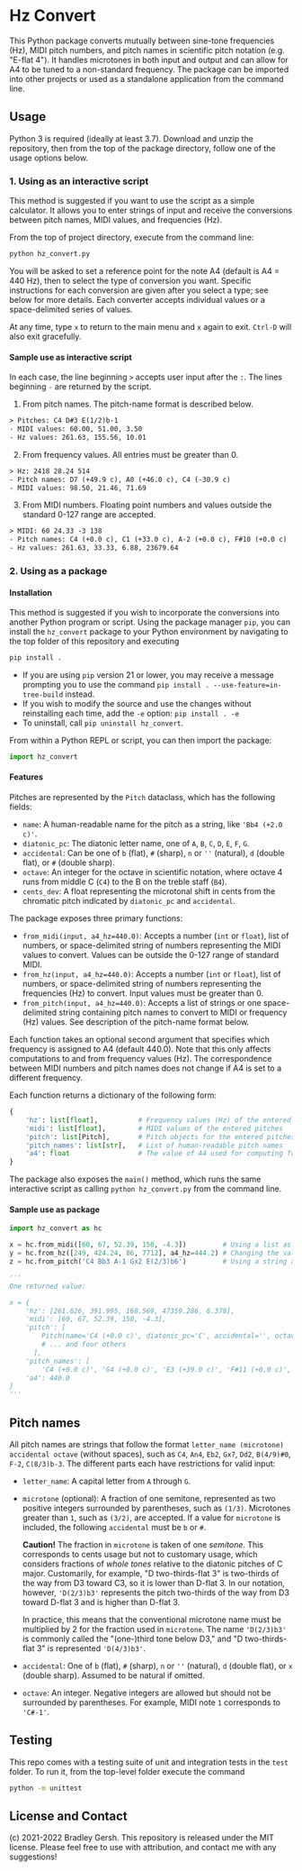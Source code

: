 # Hz Convert

This Python package converts mutually between sine-tone frequencies (Hz), MIDI
pitch numbers, and pitch names in scientific pitch notation (e.g. "E-flat 4").
It handles microtones in both input and output and can allow for A4 to be
tuned to a non-standard frequency. The package can be imported into other
projects or used as a standalone application from the command line.

## Usage

Python 3 is required (ideally at least 3.7). Download and unzip the repository,
then from the top of the package directory, follow one of the usage options
below.

### 1. Using as an interactive script

This method is suggested if you want to use the script as a simple calculator.
It allows you to enter strings of input and receive the conversions between
pitch names, MIDI values, and frequencies (Hz).

From the top of project directory, execute from the command line:

```bash
python hz_convert.py
```

You will be asked to set a reference point for the note A4 (default is
A4 = 440 Hz), then to select the type of conversion you want. Specific
instructions for each conversion are given after you select a type; see below
for more details. Each converter accepts individual values or a space-delimited
series of values.

At any time, type `x` to return to the main menu and `x` again to exit. `Ctrl-D`
will also exit gracefully.

#### Sample use as interactive script

In each case, the line beginning `>` accepts user input after the `:`. The lines
beginning `-` are returned by the script.

1. From pitch names. The pitch-name format is described below.

  ```txt
  > Pitches: C4 D#3 E(1/2)b-1
  - MIDI values: 60.00, 51.00, 3.50
  - Hz values: 261.63, 155.56, 10.01
  ```

2. From frequency values. All entries must be greater than 0.

  ```txt
  > Hz: 2418 28.24 514
  - Pitch names: D7 (+49.9 c), A0 (+46.0 c), C4 (-30.9 c)
  - MIDI values: 98.50, 21.46, 71.69
  ```

3. From MIDI numbers. Floating point numbers and values outside
the standard 0-127 range are accepted.

  ```txt
  > MIDI: 60 24.33 -3 138
  - Pitch names: C4 (+0.0 c), C1 (+33.0 c), A-2 (+0.0 c), F#10 (+0.0 c)
  - Hz values: 261.63, 33.33, 6.88, 23679.64
  ```

### 2. Using as a package

#### Installation

This method is suggested if you wish to incorporate the conversions into another
Python program or script. Using the package manager `pip`, you can install the `hz_convert` package to your Python environment by navigating to the top folder
of this repository and executing

```bash
pip install .
```

- If you are using `pip` version 21 or lower, you may receive a message
  prompting you to use the command `pip install .
  --use-feature=in-tree-build` instead.
- If you wish to modify the source and use the changes without reinstalling
  each time, add the `-e` option: `pip install . -e`
- To uninstall, call `pip uninstall hz_convert`.

From within a Python REPL or script, you can then import the package:

```python
import hz_convert
```

#### Features

Pitches are represented by the `Pitch` dataclass, which has the following
fields:

- `name`: A human-readable name for the pitch as a string, like
`'Bb4 (+2.0 c)'`.
- `diatonic_pc`: The diatonic letter name, one of `A`, `B`, `C`, `D`, `E`, `F`,
  `G`.
- `accidental`: Can be one of `b` (flat), `#` (sharp), `n` or `''` (natural),
  `d` (double flat), or `#` (double sharp).
- `octave`: An integer for the octave in scientific notation, where octave 4
  runs from middle C (`C4`) to the B on the treble staff (`B4`).
- `cents_dev`: A float representing the microtonal shift in cents from the
  chromatic pitch indicated by `diatonic_pc` and `accidental`.

The package exposes three primary functions:

- `from_midi(input, a4_hz=440.0)`: Accepts a number (`int` or `float`), list of
  numbers, or space-delimited string of numbers representing the MIDI values to
  convert. Values can be outside the 0-127 range of standard MIDI.
- `from_hz(input, a4_hz=440.0)`: Accepts a number (`int` or `float`), list of
  numbers, or space-delimited string of numbers representing the frequencies
  (Hz) to convert. Input values must be greater than 0.
- `from_pitch(input, a4_hz=440.0)`: Accepts a list of strings or one
  space-delimited string containing pitch names to convert to MIDI or frequency
  (Hz) values. See description of the pitch-name format below.

Each function takes an optional second argument that specifies which frequency
is assigned to A4 (default 440.0). Note that this only affects computations
to and from frequency values (Hz).  The correspondence between MIDI numbers and
pitch names does not change if A4 is set to a different frequency.

Each function returns a dictionary of the following form:

```python
{
    'hz': list[float],          # Frequency values (Hz) of the entered pitches
    'midi': list[float],        # MIDI values of the entered pitches
    'pitch': list[Pitch],       # Pitch objects for the entered pitches
    'pitch_names': list[str],   # List of human-readable pitch names
    'a4': float                 # The value of A4 used for computing frequencies
}
```

The package also exposes the `main()` method, which runs the same interactive
script as calling `python hz_convert.py` from the command line.

#### Sample use as package

```python
import hz_convert as hc

x = hc.from_midi([60, 67, 52.39, 150, -4.3])         # Using a list as input
y = hc.from_hz([249, 424.24, 86, 7712], a4_hz=444.2) # Changing the value of A4
z = hc.from_pitch('C4 Bb3 A-1 Gx2 E(2/3)b6')         # Using a string as input

'''
One returned value:

x = {
    'hz': [261.626, 391.995, 168.569, 47359.286, 6.378],
    'midi': [60, 67, 52.39, 150, -4.3],
    'pitch': [
        Pitch(name='C4 (+0.0 c)', diatonic_pc='C', accidental='', octave=4, cents_dev=0.0)
        # ... and four others
      ],
    'pitch_names': [
        'C4 (+0.0 c)', 'G4 (+0.0 c)', 'E3 (+39.0 c)', 'F#11 (+0.0 c)', 'G#-2 (-30.0 c)'],
    'a4': 440.0
}
'''
```

## Pitch names

All pitch names are strings that follow the format `letter_name (microtone) accidental octave` (without spaces), such as `C4`, `An4`, `Eb2`, `Gx7`, `Dd2`, `B(4/9)#0`,
`F-2`, `C(8/3)b-3`. The different parts each have restrictions for valid input:

- `letter_name`: A capital letter from `A` through `G`.
- `microtone` (optional): A fraction of one semitone, represented as two
positive integers surrounded by parentheses, such as `(1/3)`. Microtones
greater than `1`, such as `(3/2)`, are accepted. If a value for `microtone` is
included, the following `accidental` must be `b` or `#`.

  **Caution!** The fraction in `microtone` is taken of one *semitone*. This
  corresponds to cents usage but not to customary usage, which considers
  fractions of *whole tones* relative to the diatonic pitches of C major.
  Customarily, for example, "D two-thirds-flat 3" is two-thirds of the way from
  D3 toward C3, so it is lower than D-flat 3. In our notation, however,
  `'D(2/3)b3'` represents the pitch two-thirds of the way from D3 toward
  D-flat 3 and is higher than D-flat 3.

  In practice, this means that the conventional microtone name must be
  multiplied by 2 for the fraction used in `microtone`. The name `'D(2/3)b3'`
  is commonly called the "(one-)third tone below D3," and "D two-thirds-flat 3"
  is represented `'D(4/3)b3'`.

- `accidental`: One of `b` (flat), `#` (sharp), `n` or `''` (natural), `d`
(double flat), or `x` (double sharp). Assumed to be natural if omitted.
- `octave`: An integer. Negative integers are allowed but should not be
surrounded by parentheses. For example, MIDI note `1` corresponds to `'C#-1'`.


## Testing

This repo comes with a testing suite of unit and integration tests in the `test`
folder. To run it, from the top-level folder execute the command

```bash
python -m unittest
```

## License and Contact

(c) 2021-2022 Bradley Gersh. This repository is released under the MIT license.
Please feel free to use with attribution, and contact me with any suggestions!
